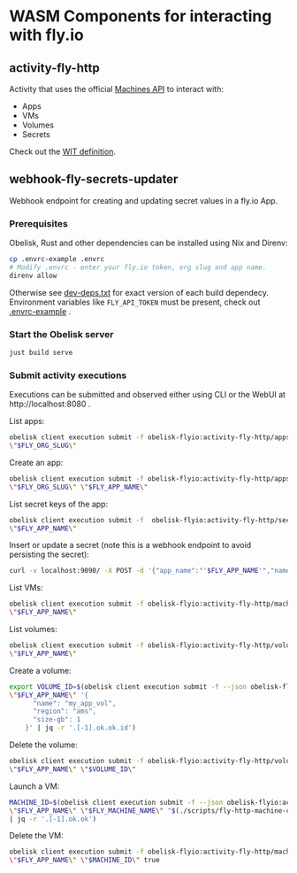 # WASM Components for interacting with fly.io

## activity-fly-http
Activity that uses the official [Machines API](https://docs.machines.dev/) to interact with:
* Apps
* VMs
* Volumes
* Secrets

Check out the [WIT definition](activity/fly-http/wit/obelisk-flyio_activity-fly-http@1.0.0-beta/fly.wit).

## webhook-fly-secrets-updater
Webhook endpoint for creating and updating secret values in a fly.io App.

### Prerequisites
Obelisk, Rust and other dependencies can be installed using Nix and Direnv:
```sh
cp .envrc-example .envrc
# Modify .envrc - enter your fly.io token, org slug and app name.
direnv allow
```
Otherwise see [dev-deps.txt](./dev-deps.txt) for exact version of each build dependecy. Environment variables
like `FLY_API_TOKEN` must be present, check out [.envrc-example](./.envrc-example) .

### Start the Obelisk server
```sh
just build serve
```

### Submit activity executions
Executions can be submitted and observed either using CLI or the WebUI at http://localhost:8080 .

List apps:
```sh
obelisk client execution submit -f obelisk-flyio:activity-fly-http/apps@1.0.0-beta.list -- \
\"$FLY_ORG_SLUG\"
```

Create an app:
```sh
obelisk client execution submit -f obelisk-flyio:activity-fly-http/apps@1.0.0-beta.put -- \
\"$FLY_ORG_SLUG\" \"$FLY_APP_NAME\"
```

List secret keys of the app:
```sh
obelisk client execution submit -f  obelisk-flyio:activity-fly-http/secrets@1.0.0-beta.list -- \
\"$FLY_APP_NAME\"
```

Insert or update a secret (note this is a webhook endpoint to avoid persisting the secret):
```sh
curl -v localhost:9090/ -X POST -d '{"app_name":"'$FLY_APP_NAME'","name":"foo","value":"bar"}'
```

List VMs:
```sh
obelisk client execution submit -f obelisk-flyio:activity-fly-http/machines@1.0.0-beta.list -- \
\"$FLY_APP_NAME\"
```

List volumes:
```sh
obelisk client execution submit -f obelisk-flyio:activity-fly-http/volumes@1.0.0-beta.list -- \
\"$FLY_APP_NAME\"
```

Create a volume:
```sh
export VOLUME_ID=$(obelisk client execution submit -f --json obelisk-flyio:activity-fly-http/volumes@1.0.0-beta.create -- \
\"$FLY_APP_NAME\" '{
      "name": "my_app_vol",
      "region": "ams",
      "size-gb": 1
    }' | jq -r '.[-1].ok.ok.id')
```

Delete the volume:
```sh
obelisk client execution submit -f obelisk-flyio:activity-fly-http/volumes@1.0.0-beta.delete -- \
\"$FLY_APP_NAME\" \"$VOLUME_ID\"
```

Launch a VM:
```sh
MACHINE_ID=$(obelisk client execution submit -f --json obelisk-flyio:activity-fly-http/machines@1.0.0-beta.create -- \
\"$FLY_APP_NAME\" \"$FLY_MACHINE_NAME\" "$(./scripts/fly-http-machine-config.json.sh)" \"$FLY_REGION\" \
| jq -r '.[-1].ok.ok')
```

Delete the VM:
```sh
obelisk client execution submit -f obelisk-flyio:activity-fly-http/machines@1.0.0-beta.delete -- \
\"$FLY_APP_NAME\" \"$MACHINE_ID\" true
```
